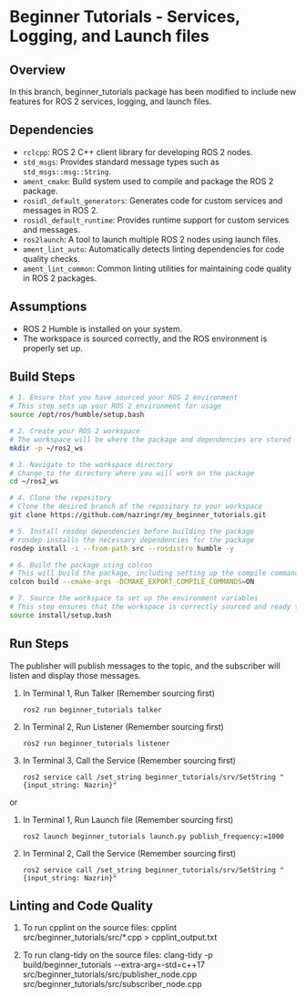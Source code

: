# Beginner Tutorials - Services, Logging, and Launch files

## Overview

In this branch, beginner_tutorials package has been modified to include new features for ROS 2 services, logging, and launch files. 

## Dependencies

- `rclcpp`: ROS 2 C++ client library for developing ROS 2 nodes.
- `std_msgs`: Provides standard message types such as `std_msgs::msg::String`.
- `ament_cmake`: Build system used to compile and package the ROS 2 package.
- `rosidl_default_generators`: Generates code for custom services and messages in ROS 2.
- `rosidl_default_runtime`: Provides runtime support for custom services and messages.
- `ros2launch`: A tool to launch multiple ROS 2 nodes using launch files.
- `ament_lint_auto`: Automatically detects linting dependencies for code quality checks.
- `ament_lint_common`: Common linting utilities for maintaining code quality in ROS 2 packages.


## Assumptions
- ROS 2 Humble is installed on your system.
- The workspace is sourced correctly, and the ROS environment is properly set up.


## Build Steps

```bash
# 1. Ensure that you have sourced your ROS 2 environment
# This step sets up your ROS 2 environment for usage
source /opt/ros/humble/setup.bash

# 2. Create your ROS 2 workspace
# The workspace will be where the package and dependencies are stored
mkdir -p ~/ros2_ws

# 3. Navigate to the workspace directory
# Change to the directory where you will work on the package
cd ~/ros2_ws

# 4. Clone the repository
# Clone the desired branch of the repository to your workspace
git clone https://github.com/nazringr/my_beginner_tutorials.git

# 5. Install rosdep dependencies before building the package
# rosdep installs the necessary dependencies for the package
rosdep install -i --from-path src --rosdistro humble -y

# 6. Build the package using colcon
# This will build the package, including setting up the compile commands for IDEs
colcon build --cmake-args -DCMAKE_EXPORT_COMPILE_COMMANDS=ON

# 7. Source the workspace to set up the environment variables
# This step ensures that the workspace is correctly sourced and ready to use
source install/setup.bash
```

## Run Steps

The publisher will publish messages to the topic, and the subscriber will listen and display those messages.

1. In Terminal 1, Run Talker (Remember sourcing first)

    `ros2 run beginner_tutorials talker`

2. In Terminal 2, Run Listener (Remember sourcing first)

    `ros2 run beginner_tutorials listener`

3. In Terminal 3, Call the Service (Remember sourcing first)
    
    `ros2 service call /set_string beginner_tutorials/srv/SetString "{input_string: Nazrin}"`

or

1. In Terminal 1, Run Launch file (Remember sourcing first)
    
    `ros2 launch beginner_tutorials launch.py publish_frequency:=1000`

2. In Terminal 2, Call the Service (Remember sourcing first)
    
    `ros2 service call /set_string beginner_tutorials/srv/SetString "{input_string: Nazrin}"`


    
## Linting and Code Quality

1. To run cpplint on the source files:
    cpplint src/beginner_tutorials/src/*.cpp > cpplint_output.txt

2. To run clang-tidy on the source files:
    clang-tidy -p build/beginner_tutorials --extra-arg=-std=c++17 src/beginner_tutorials/src/publisher_node.cpp src/beginner_tutorials/src/subscriber_node.cpp
